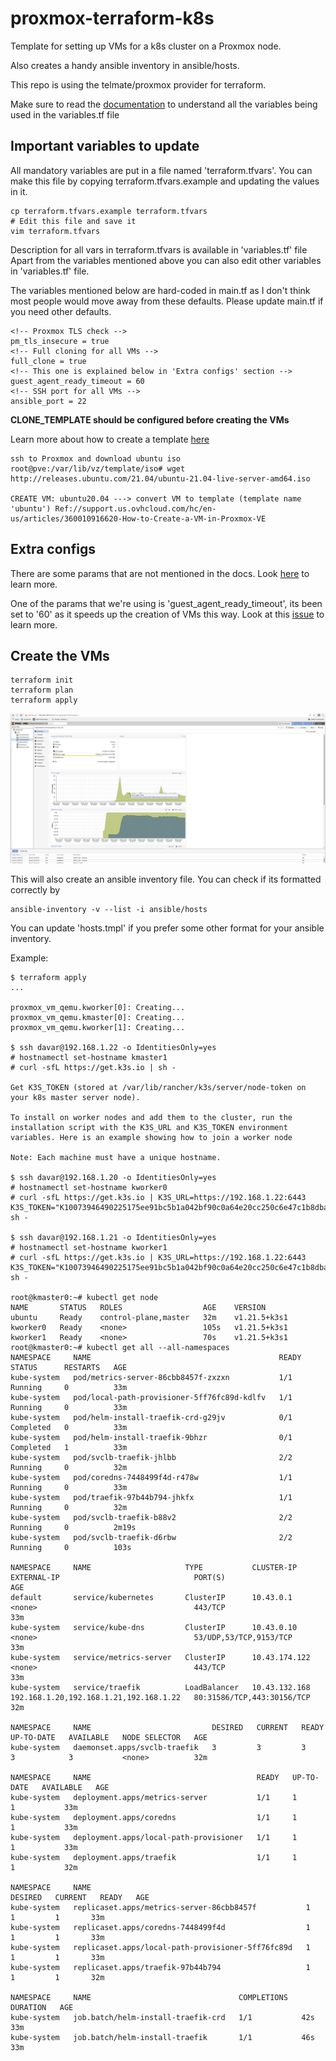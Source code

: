 ﻿# proxmox-terraform-k8s
 
Template for setting up VMs for a k8s cluster on a Proxmox node.

Also creates a handy ansible inventory in ansible/hosts.

This repo is using the telmate/proxmox provider for terraform.

Make sure to read the [documentation](https://registry.terraform.io/providers/Telmate/proxmox/latest/docs) to understand all the variables being used in the variables.tf file

## Important variables to update

All mandatory variables are put in a file named 'terraform.tfvars'.
You can make this file by copying terraform.tfvars.example and updating the values in it.
```
cp terraform.tfvars.example terraform.tfvars
# Edit this file and save it
vim terraform.tfvars
```
Description for all vars in terraform.tfvars is available in 'variables.tf' file
Apart from the variables mentioned above you can also edit other variables in 'variables.tf' file.

The variables mentioned below are hard-coded in main.tf as I don't think most people would move away from these defaults. Please update main.tf if you need other defaults.

```
<!-- Proxmox TLS check -->
pm_tls_insecure = true
<!-- Full cloning for all VMs -->
full_clone = true
<!-- This one is explained below in 'Extra configs' section -->
guest_agent_ready_timeout = 60
<!-- SSH port for all VMs -->
ansible_port = 22
```

**CLONE_TEMPLATE should be configured before creating the VMs**

Learn more about how to create a template [here](https://pve.proxmox.com/wiki/VM_Templates_and_Clones#Create_VM_Template)
```
ssh to Proxmox and download ubuntu iso
root@pve:/var/lib/vz/template/iso# wget http://releases.ubuntu.com/21.04/ubuntu-21.04-live-server-amd64.iso

CREATE VM: ubuntu20.04 ---> convert VM to template (template name 'ubuntu') Ref://support.us.ovhcloud.com/hc/en-us/articles/360010916620-How-to-Create-a-VM-in-Proxmox-VE

```
## Extra configs
There are some params that are not mentioned in the docs. Look [here](https://github.com/Telmate/terraform-provider-proxmox/blob/master/proxmox/resource_vm_qemu.go) to learn more.

One of the params that we're using is 'guest_agent_ready_timeout', its been set to '60' as it speeds up the creation of VMs this way. Look at this [issue](https://github.com/Telmate/terraform-provider-proxmox/issues/325) to learn more.

## Create the VMs
```
terraform init
terraform plan
terraform apply
```

<img src="pictures/proxmox-k8s.png?raw=true" width="900">

This will also create an ansible inventory file. You can check if its formatted correctly by
```
ansible-inventory -v --list -i ansible/hosts
```

You can update 'hosts.tmpl' if you prefer some other format for your ansible inventory.

Example:

```
$ terraform apply 
...

proxmox_vm_qemu.kworker[0]: Creating...
proxmox_vm_qemu.kmaster[0]: Creating...
proxmox_vm_qemu.kworker[1]: Creating...

$ ssh davar@192.168.1.22 -o IdentitiesOnly=yes
# hostnamectl set-hostname kmaster1
# curl -sfL https://get.k3s.io | sh -

Get K3S_TOKEN (stored at /var/lib/rancher/k3s/server/node-token on your k8s master server node).

To install on worker nodes and add them to the cluster, run the installation script with the K3S_URL and K3S_TOKEN environment variables. Here is an example showing how to join a worker node

Note: Each machine must have a unique hostname.

$ ssh davar@192.168.1.20 -o IdentitiesOnly=yes
# hostnamectl set-hostname kworker0
# curl -sfL https://get.k3s.io | K3S_URL=https://192.168.1.22:6443 K3S_TOKEN="K10073946490225175ee91bc5b1a042bf90c0a64e20cc250c6e47c1b8dbaf4ba4f9::server:eb7864f8e04971d7be27299f340fdeaf" sh -

$ ssh davar@192.168.1.21 -o IdentitiesOnly=yes
# hostnamectl set-hostname kworker1
# curl -sfL https://get.k3s.io | K3S_URL=https://192.168.1.22:6443 K3S_TOKEN="K10073946490225175ee91bc5b1a042bf90c0a64e20cc250c6e47c1b8dbaf4ba4f9::server:eb7864f8e04971d7be27299f340fdeaf" sh -

root@kmaster0:~# kubectl get node
NAME       STATUS   ROLES                  AGE    VERSION
ubuntu     Ready    control-plane,master   32m    v1.21.5+k3s1
kworker0   Ready    <none>                 105s   v1.21.5+k3s1
kworker1   Ready    <none>                 70s    v1.21.5+k3s1
root@kmaster0:~# kubectl get all --all-namespaces
NAMESPACE     NAME                                          READY   STATUS      RESTARTS   AGE
kube-system   pod/metrics-server-86cbb8457f-zxzxn           1/1     Running     0          33m
kube-system   pod/local-path-provisioner-5ff76fc89d-kdlfv   1/1     Running     0          33m
kube-system   pod/helm-install-traefik-crd-g29jv            0/1     Completed   0          33m
kube-system   pod/helm-install-traefik-9bhzr                0/1     Completed   1          33m
kube-system   pod/svclb-traefik-jhlbb                       2/2     Running     0          32m
kube-system   pod/coredns-7448499f4d-r478w                  1/1     Running     0          33m
kube-system   pod/traefik-97b44b794-jhkfx                   1/1     Running     0          32m
kube-system   pod/svclb-traefik-b88v2                       2/2     Running     0          2m19s
kube-system   pod/svclb-traefik-d6rbw                       2/2     Running     0          103s

NAMESPACE     NAME                     TYPE           CLUSTER-IP      EXTERNAL-IP                              PORT(S)                      AGE
default       service/kubernetes       ClusterIP      10.43.0.1       <none>                                   443/TCP                      33m
kube-system   service/kube-dns         ClusterIP      10.43.0.10      <none>                                   53/UDP,53/TCP,9153/TCP       33m
kube-system   service/metrics-server   ClusterIP      10.43.174.122   <none>                                   443/TCP                      33m
kube-system   service/traefik          LoadBalancer   10.43.132.168   192.168.1.20,192.168.1.21,192.168.1.22   80:31586/TCP,443:30156/TCP   32m

NAMESPACE     NAME                           DESIRED   CURRENT   READY   UP-TO-DATE   AVAILABLE   NODE SELECTOR   AGE
kube-system   daemonset.apps/svclb-traefik   3         3         3       3            3           <none>          32m

NAMESPACE     NAME                                     READY   UP-TO-DATE   AVAILABLE   AGE
kube-system   deployment.apps/metrics-server           1/1     1            1           33m
kube-system   deployment.apps/coredns                  1/1     1            1           33m
kube-system   deployment.apps/local-path-provisioner   1/1     1            1           33m
kube-system   deployment.apps/traefik                  1/1     1            1           32m

NAMESPACE     NAME                                                DESIRED   CURRENT   READY   AGE
kube-system   replicaset.apps/metrics-server-86cbb8457f           1         1         1       33m
kube-system   replicaset.apps/coredns-7448499f4d                  1         1         1       33m
kube-system   replicaset.apps/local-path-provisioner-5ff76fc89d   1         1         1       33m
kube-system   replicaset.apps/traefik-97b44b794                   1         1         1       32m

NAMESPACE     NAME                                 COMPLETIONS   DURATION   AGE
kube-system   job.batch/helm-install-traefik-crd   1/1           42s        33m
kube-system   job.batch/helm-install-traefik       1/1           46s        33m
```
